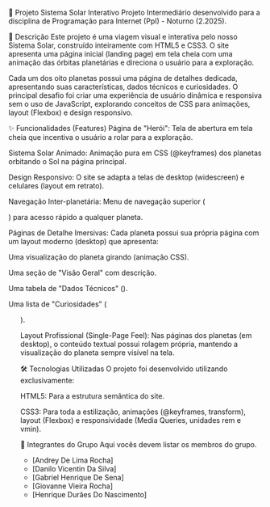 🚀 Projeto Sistema Solar Interativo
Projeto Intermediário desenvolvido para a disciplina de Programação para Internet (PpI) - Noturno (2.2025).

📖 Descrição
Este projeto é uma viagem visual e interativa pelo nosso Sistema Solar, construído inteiramente com HTML5 e CSS3. O site apresenta uma página inicial (landing page) em tela cheia com uma animação das órbitas planetárias e direciona o usuário para a exploração.

Cada um dos oito planetas possui uma página de detalhes dedicada, apresentando suas características, dados técnicos e curiosidades. O principal desafio foi criar uma experiência de usuário dinâmica e responsiva sem o uso de JavaScript, explorando conceitos de CSS para animações, layout (Flexbox) e design responsivo.

✨ Funcionalidades (Features)
Página de "Herói": Tela de abertura em tela cheia que incentiva o usuário a rolar para a exploração.

Sistema Solar Animado: Animação pura em CSS (@keyframes) dos planetas orbitando o Sol na página principal.

Design Responsivo: O site se adapta a telas de desktop (widescreen) e celulares (layout em retrato).

Navegação Inter-planetária: Menu de navegação superior (<nav>) para acesso rápido a qualquer planeta.

Páginas de Detalhe Imersivas: Cada planeta possui sua própria página com um layout moderno (desktop) que apresenta:

Uma visualização do planeta girando (animação CSS).

Uma seção de "Visão Geral" com descrição.

Uma tabela de "Dados Técnicos" (<table>).

Uma lista de "Curiosidades" (<ul>).

Layout Profissional (Single-Page Feel): Nas páginas dos planetas (em desktop), o conteúdo textual possui rolagem própria, mantendo a visualização do planeta sempre visível na tela.

🛠️ Tecnologias Utilizadas
O projeto foi desenvolvido utilizando exclusivamente:

HTML5: Para a estrutura semântica do site.

CSS3: Para toda a estilização, animações (@keyframes, transform), layout (Flexbox) e responsividade (Media Queries, unidades rem e vmin).


👥 Integrantes do Grupo
Aqui vocês devem listar os membros do grupo.

- [Andrey De Lima Rocha]
- [Danilo Vicentin Da Silva]
- [Gabriel Henrique De Sena]
- [Giovanne Vieira Rocha]
- [Henrique Durães Do Nascimento]
